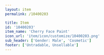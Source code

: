 ```yaml
---
layout: item
permalink: /10400203

title: Item
id: '10400203'
item_name: 'Cherry Face Paint'
icon_url: 'item/icon/customize/10400203.png'
sub_header: ['Gender: Male', 'Cosmetic']
footer: ['Untradable, Unsellable']
---
```

